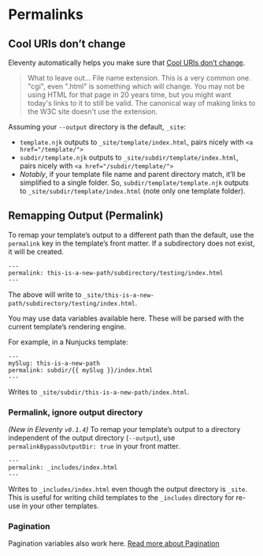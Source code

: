 # Permalinks

## Cool URIs don’t change

Eleventy automatically helps you make sure that [Cool URIs don’t change](https://www.w3.org/Provider/Style/URI.html).

> What to leave out…
> File name extension. This is a very common one. "cgi", even ".html" is something which will change. You may not be using HTML for that page in 20 years time, but you might want today's links to it to still be valid. The canonical way of making links to the W3C site doesn't use the extension.

Assuming your `--output` directory is the default, `_site`:

* `template.njk` outputs to `_site/template/index.html`, pairs nicely with `<a href="/template/">`
* `subdir/template.njk` outputs to `_site/subdir/template/index.html`, pairs nicely with `<a href="/subdir/template/">`
* _Notably_, if your template file name and parent directory match, it’ll be simplified to a single folder. So, `subdir/template/template.njk` outputs to `_site/subdir/template/index.html` (note only one template folder).

## Remapping Output (Permalink)

To remap your template’s output to a different path than the default, use the `permalink` key in the template’s front matter. If a subdirectory does not exist, it will be created.

```
---
permalink: this-is-a-new-path/subdirectory/testing/index.html
---
```

The above will write to `_site/this-is-a-new-path/subdirectory/testing/index.html`.

You may use data variables available here. These will be parsed with the current template’s rendering engine.

For example, in a Nunjucks template:

```
---
mySlug: this-is-a-new-path
permalink: subdir/{{ mySlug }}/index.html
---
```

Writes to `_site/subdir/this-is-a-new-path/index.html`.

### Permalink, ignore output directory

_(New in Eleventy `v0.1.4`)_ To remap your template’s output to a directory independent of the output directory (`--output`), use `permalinkBypassOutputDir: true` in your front matter.

```
---
permalink: _includes/index.html
---
```

Writes to `_includes/index.html` even though the output directory is `_site`. This is useful for writing child templates to the `_includes` directory for re-use in your other templates.

### Pagination

Pagination variables also work here. [Read more about Pagination](pagination.md)
